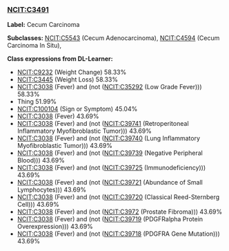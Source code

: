 
### [NCIT:C3491](http://purl.obolibrary.org/obo/NCIT_C3491)
**Label:** Cecum Carcinoma

**Subclasses:** [NCIT:C5543](http://purl.obolibrary.org/obo/NCIT_C5543) (Cecum Adenocarcinoma), [NCIT:C4594](http://purl.obolibrary.org/obo/NCIT_C4594) (Cecum Carcinoma In Situ), 

**Class expressions from DL-Learner:**

- [NCIT:C9232](http://purl.obolibrary.org/obo/NCIT_C9232) (Weight Change) 58.33%
- [NCIT:C3445](http://purl.obolibrary.org/obo/NCIT_C3445) (Weight Loss) 58.33%
- [NCIT:C3038](http://purl.obolibrary.org/obo/NCIT_C3038) (Fever) and (not ([NCIT:C35292](http://purl.obolibrary.org/obo/NCIT_C35292) (Low Grade Fever))) 58.33%
- Thing 51.99%
- [NCIT:C100104](http://purl.obolibrary.org/obo/NCIT_C100104) (Sign or Symptom) 45.04%
- [NCIT:C3038](http://purl.obolibrary.org/obo/NCIT_C3038) (Fever) 43.69%
- [NCIT:C3038](http://purl.obolibrary.org/obo/NCIT_C3038) (Fever) and (not ([NCIT:C39741](http://purl.obolibrary.org/obo/NCIT_C39741) (Retroperitoneal Inflammatory Myofibroblastic Tumor))) 43.69%
- [NCIT:C3038](http://purl.obolibrary.org/obo/NCIT_C3038) (Fever) and (not ([NCIT:C39740](http://purl.obolibrary.org/obo/NCIT_C39740) (Lung Inflammatory Myofibroblastic Tumor))) 43.69%
- [NCIT:C3038](http://purl.obolibrary.org/obo/NCIT_C3038) (Fever) and (not ([NCIT:C39739](http://purl.obolibrary.org/obo/NCIT_C39739) (Negative Peripheral Blood))) 43.69%
- [NCIT:C3038](http://purl.obolibrary.org/obo/NCIT_C3038) (Fever) and (not ([NCIT:C39725](http://purl.obolibrary.org/obo/NCIT_C39725) (Immunodeficiency))) 43.69%
- [NCIT:C3038](http://purl.obolibrary.org/obo/NCIT_C3038) (Fever) and (not ([NCIT:C39721](http://purl.obolibrary.org/obo/NCIT_C39721) (Abundance of Small Lymphocytes))) 43.69%
- [NCIT:C3038](http://purl.obolibrary.org/obo/NCIT_C3038) (Fever) and (not ([NCIT:C39720](http://purl.obolibrary.org/obo/NCIT_C39720) (Classical Reed-Sternberg Cell))) 43.69%
- [NCIT:C3038](http://purl.obolibrary.org/obo/NCIT_C3038) (Fever) and (not ([NCIT:C3972](http://purl.obolibrary.org/obo/NCIT_C3972) (Prostate Fibroma))) 43.69%
- [NCIT:C3038](http://purl.obolibrary.org/obo/NCIT_C3038) (Fever) and (not ([NCIT:C39719](http://purl.obolibrary.org/obo/NCIT_C39719) (PDGFRalpha Protein Overexpression))) 43.69%
- [NCIT:C3038](http://purl.obolibrary.org/obo/NCIT_C3038) (Fever) and (not ([NCIT:C39718](http://purl.obolibrary.org/obo/NCIT_C39718) (PDGFRA Gene Mutation))) 43.69%


